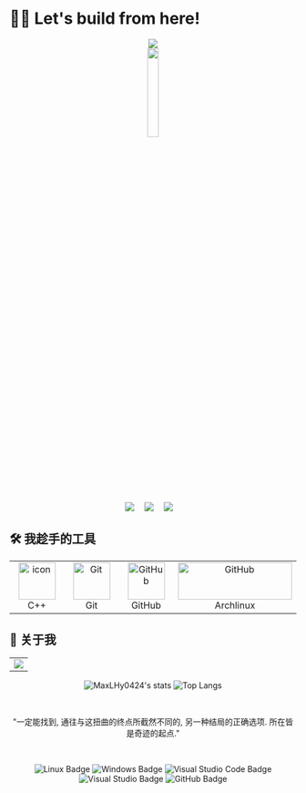 # 🧑‍💻 Let's build from here!

<div align="center">
  <div>
    <a href="https://heyuhan.huohuo.ink/">
      <img src="https://readme-typing-svg.demolab.com?font=Fira+Code&pause=1000&width=435&lines=print(%22Hello%2C%20World%22);欢迎来到我的 GitHub 主页!&center=true&size=27" />
    </a>
  </div>
  <picture>
    <img width="20%" height="20%" src="https://avatars.githubusercontent.com/u/142279449?v=4"/>
  </picture>
  <div>&nbsp;</div>
  <div>
    <a href="https://space.bilibili.com/1678066522"><img src="https://img.shields.io/badge/Bilibili- -ff69b4" /></a>&emsp;
    <a href="https://MaxLHy0424.github.io/"><img src="https://img.shields.io/badge/Blog- -green" /></a>&emsp;
    <a href="https://www.minebbs.com/members/maxlhy.88192"><img src="https://img.shields.io/badge/MineBBS- -blue" /></a>&emsp;
  </div>
</div>

## 🛠️ 我趁手的工具

<div align="center">
  <table>
    <tr> 
      <td align="center" width="96">
        <img src="https://techstack-generator.vercel.app/cpp-icon.svg" alt="icon" width="65" height="65" />
      <br>C++
    </td>
    <td align="center" width="96">
      <img src="https://user-images.githubusercontent.com/25181517/192108372-f71d70ac-7ae6-4c0d-8395-51d8870c2ef0.png" width="65" height="65" alt="Git" />
      <br>Git
    </td>
    <td align="center" width="96">
      <img src="https://techstack-generator.vercel.app/github-icon.svg" width="65" height="65" alt="GitHub" />
      <br>GitHub
    </td>
    <td align="center">
      <img src="https://archlinux.org/static/logos/archlinux-logo-light-90dpi.d36c53534a2b.png" width="200" height="65" alt="GitHub" />
      <br>Archlinux
    </td>
   </tr>
  </table>
</div>

## 🧐 关于我

<div align="center" >
  <table>
    <tr>
      <td>
        <picture>
          <source media="(prefers-color-scheme: dark)" srcset="https://github-readme-activity-graph.vercel.app/graph?username=MaxLHy0424&theme=xcode&bg_color=FF000000&hide_border=true" />
          <source media="(prefers-color-scheme: light)" srcset="https://github-readme-activity-graph.vercel.app/graph?username=MaxLHy0424&theme=xcode&bg_color=FF000000&color=000000&hide_border=true" />
          <img src="https://github-readme-activity-graph.vercel.app/graph?username=MaxLHy0424&theme=xcode&bg_color=FF000000&hide_border=true" />
        </picture>
    </tr>
  </table>

![MaxLHy0424's stats](https://github-readme-stats.vercel.app/api?username=MaxLHy0424&show_icons=true&count_private=true&hide_border=true&theme=nord&local=cn)
![Top Langs](https://github-readme-stats.vercel.app/api/top-langs/?username=MaxLHy0424&hide_border=true&layout=donut&theme=nord)

  <div>&nbsp;</div>

"一定能找到, 通往与这扭曲的终点所截然不同的, 另一种结局的正确选项. 所在皆是奇迹的起点."

  <div>&nbsp;</div>

![Linux Badge](https://img.shields.io/badge/Linux-FCC624?logo=linux&logoColor=000&style=flat)
![Windows Badge](https://img.shields.io/badge/Windows-0078D6?logo=windows&logoColor=fff&style=flat)
![Visual Studio Code Badge](https://img.shields.io/badge/Visual%20Studio%20Code-007ACC?logo=visualstudiocode&logoColor=fff&style=flat)
![Visual Studio Badge](https://img.shields.io/badge/Visual%20Studio-5C2D91?logo=visualstudio&logoColor=fff&style=flat)
![GitHub Badge](https://img.shields.io/badge/GitHub-181717?logo=github&logoColor=fff&style=flat)

</div>
